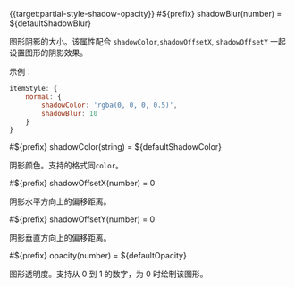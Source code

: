{{target:partial-style-shadow-opacity}}
#${prefix} shadowBlur(number) = ${defaultShadowBlur}

图形阴影的大小。该属性配合 `shadowColor`,`shadowOffsetX`, `shadowOffsetY` 一起设置图形的阴影效果。

示例：
```js
itemStyle: {
    normal: {
        shadowColor: 'rgba(0, 0, 0, 0.5)',
        shadowBlur: 10
    }
}
```

#${prefix} shadowColor(string) = ${defaultShadowColor}

阴影颜色。支持的格式同`color`。


#${prefix} shadowOffsetX(number) = 0

阴影水平方向上的偏移距离。

#${prefix} shadowOffsetY(number) = 0

阴影垂直方向上的偏移距离。

#${prefix} opacity(number) = ${defaultOpacity}

图形透明度。支持从 0 到 1 的数字，为 0 时绘制该图形。
